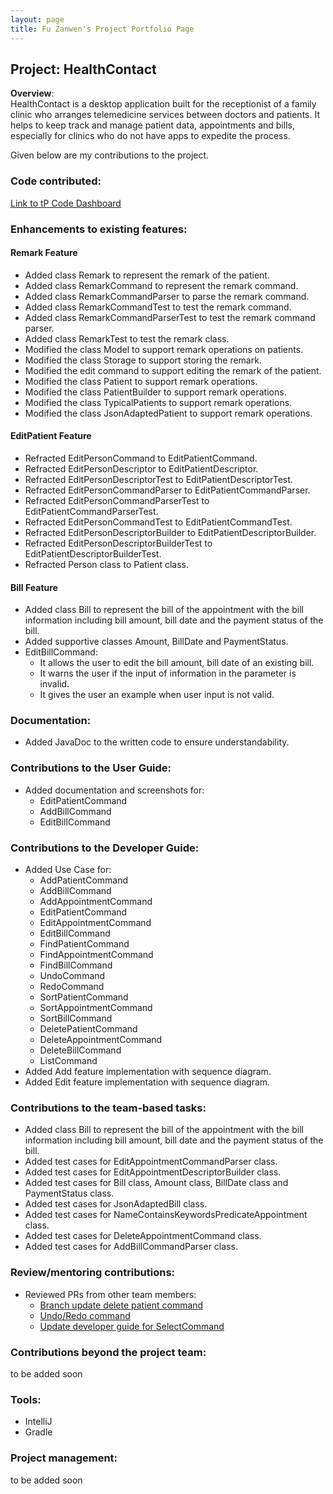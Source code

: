 ```yaml
---
layout: page
title: Fu Zanwen's Project Portfolio Page
---
```


## Project: HealthContact
**Overview**: <br>
HealthContact is a desktop application built for the receptionist of a family clinic who arranges telemedicine services between doctors and patients.
It helps to keep track and manage patient data, appointments and bills, especially for clinics who do not have apps to expedite the process.

Given below are my contributions to the project.

### Code contributed:
[Link to tP Code Dashboard](https://nus-cs2103-ay2223s1.github.io/tp-dashboard/?search=fuzanwenn&breakdown=true&sort=groupTitle&sortWithin=title&since=2022-09-16&timeframe=commit&mergegroup=&groupSelect=groupByRepos&checkedFileTypes=docs~functional-code~test-code~other&tabOpen=true&tabType=authorship&tabAuthor=guokweijie&tabRepo=AY2223S1-CS2103T-W08-1%2Ftp%5Bmaster%5D&authorshipIsMergeGroup=false&authorshipFileTypes=docs~functional-code~test-code&authorshipIsBinaryFileTypeChecked=false&authorshipIsIgnoredFilesChecked=false)

### Enhancements to existing features:

#### Remark Feature

* Added class Remark to represent the remark of the patient.
* Added class RemarkCommand to represent the remark command.
* Added class RemarkCommandParser to parse the remark command.
* Added class RemarkCommandTest to test the remark command.
* Added class RemarkCommandParserTest to test the remark command parser.
* Added class RemarkTest to test the remark class.
* Modified the class Model to support remark operations on patients.
* Modified the class Storage to support storing the remark.
* Modified the edit command to support editing the remark of the patient.
* Modified the class Patient to support remark operations.
* Modified the class PatientBuilder to support remark operations.
* Modified the class TypicalPatients to support remark operations.
* Modified the class JsonAdaptedPatient to support remark operations.

#### EditPatient Feature

* Refracted EditPersonCommand to EditPatientCommand.
* Refracted EditPersonDescriptor to EditPatientDescriptor.
* Refracted EditPersonDescriptorTest to EditPatientDescriptorTest.
* Refracted EditPersonCommandParser to EditPatientCommandParser.
* Refracted EditPersonCommandParserTest to EditPatientCommandParserTest.
* Refracted EditPersonCommandTest to EditPatientCommandTest.
* Refracted EditPersonDescriptorBuilder to EditPatientDescriptorBuilder.
* Refracted EditPersonDescriptorBuilderTest to EditPatientDescriptorBuilderTest.
* Refracted Person class to Patient class.

#### Bill Feature

* Added class Bill to represent the bill of the appointment with the bill information including
  bill amount, bill date and the payment status of the bill.
* Added supportive classes Amount, BillDate and PaymentStatus.
* EditBillCommand:
    * It allows the user to edit the bill amount, bill date of an existing bill.
    * It warns the user if the input of information in the parameter is invalid.
    * It gives the user an example when user input is not valid.

### Documentation:

* Added JavaDoc to the written code to ensure understandability.

### Contributions to the User Guide:

* Added documentation and screenshots for:
  * EditPatientCommand
  * AddBillCommand
  * EditBillCommand

### Contributions to the Developer Guide:

* Added Use Case for:
  * AddPatientCommand
  * AddBillCommand
  * AddAppointmentCommand
  * EditPatientCommand
  * EditAppointmentCommand
  * EditBillCommand
  * FindPatientCommand
  * FindAppointmentCommand
  * FindBillCommand
  * UndoCommand
  * RedoCommand
  * SortPatientCommand
  * SortAppointmentCommand
  * SortBillCommand
  * DeletePatientCommand
  * DeleteAppointmentCommand
  * DeleteBillCommand
  * ListCommand
* Added Add feature implementation with sequence diagram.
* Added Edit feature implementation with sequence diagram.

### Contributions to the team-based tasks:

* Added class Bill to represent the bill of the appointment with the bill information including
  bill amount, bill date and the payment status of the bill.
* Added test cases for EditAppointmentCommandParser class.
* Added test cases for EditAppointmentDescriptorBuilder class.
* Added test cases for Bill class, Amount class, BillDate class and PaymentStatus class.
* Added test cases for JsonAdaptedBill class.
* Added test cases for NameContainsKeywordsPredicateAppointment class.
* Added test cases for DeleteAppointmentCommand class.
* Added test cases for AddBillCommandParser class.

### Review/mentoring contributions:

* Reviewed PRs from other team members:
    * [Branch update delete patient command](https://github.com/AY2223S1-CS2103T-W08-1/tp/pull/81)
    * [Undo/Redo command](https://github.com/AY2223S1-CS2103T-W08-1/tp/pull/136)
    * [Update developer guide for SelectCommand](https://github.com/AY2223S1-CS2103T-W08-1/tp/pull/136)

### Contributions beyond the project team:
to be added soon

### Tools:
* IntelliJ
* Gradle

### Project management:
to be added soon

